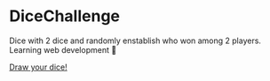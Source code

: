 # DiceChallenge
Dice with 2 dice and randomly enstablish who won among 2 players. Learning web development 💪

<a href="https://serjaek.github.io/DiceChallenge/">Draw your dice!</a>
